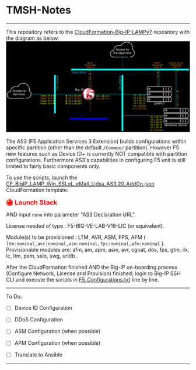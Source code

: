 # TMSH-Notes



***



This repository refers to the [CloudFormation-Big-IP-LAMPv7](https://github.com/gjwdyk/CloudFormation-Big-IP-LAMPv7) repository with the diagram as below:
![Network Diagram](https://raw.githubusercontent.com/gjwdyk/CloudFormation-Big-IP-LAMPv7/master/Figures/LogicalNetworkDiagramWindows.png)

The AS3 (F5 Application Services 3 Extension) builds configurations within specific partition (other than the default `/Common/` partition).
However F5 new features such as Device ID+ is currently NOT compatible with partition configurations.
Furthermore AS3's capabilities in configuring F5 unit is still limited to fairly basic components only.

To use the scripts, launch the [CF_BigIP_LAMP_Win_SSLoL_eMail_Lidsa_AS3.20_AddOn.json](CF_BigIP_LAMP_Win_SSLoL_eMail_Lidsa_AS3.20_AddOn.json) CloudFormation template:

<a href="https://console.aws.amazon.com/cloudformation/home?region=ap-southeast-1#/stacks/new?stackName=BigIP-LAMP-Win&templateURL=https://aws-f5-singapore-hc-demo-bucket-files.s3-ap-southeast-1.amazonaws.com/CF/CF_BigIP_LAMP_Win_SSLoL_eMail_Lidsa_AS3.20_AddOn_Original.json"><img align="center" src="https://github.com/gjwdyk/CloudFormation-Big-IP-LAMPv7/raw/master/Figures/JigokuShoujoLaunchStack.png" width="140" height="22"/></a>

AND input `none` into parameter "AS3 Declaration URL".

License needed of type : F5-BIG-VE-LAB-V18-LIC (or equivalent).

Module(s) to be provisioned : LTM, AVR, ASM, FPS, AFM ( `ltm:nominal,avr:nominal,asm:nominal,fps:nominal,afm:nominal` ). Provisionable modules are: afm, am, apm, asm, avr, cgnat, dos, fps, gtm, ilx, lc, ltm, pem, sslo, swg, urldb .

After the CloudFormation finished AND the Big-IP on-boarding process (Configure Network, License and Provision) finished; login to Big-IP SSH CLI and execute the scripts in [F5_Configurations.txt](F5_Configurations.txt) line by line.



***



To Do:

- [ ] Device ID Configuration
- [ ] DDoS Configuration
- [ ] ASM Configuration (when possible)
- [ ] APM Configuration (when possible)
- [ ] Translate to Ansible



***


